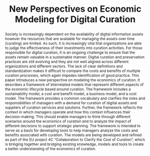 ---
abstract: 'Society is increasingly dependent on the availability of digital

  information assets however the resources that are available for

  managing the assets over time (curating) are limited. As such, it is

  increasingly vital that organizations are able to judge the

  effectiveness of their investments into curation activities. For

  those responsible for digital curation, it is an ongoing challenge to

  ensure that the assets remain valuable in a sustainable manner.

  Digital curation and preservation practices are still evolving and

  they are not well aligned across different organizations and

  different sectors. The lack of clear definitions and standardization

  makes it difficult to compare the costs and benefits of multiple

  curation processes, which again impedes identification of good

  practice. This paper introduces a new perspective on modeling the

  economics of curation. It describes a framework of interrelated

  models that represent different aspects of the economic lifecycle

  based around curation. The framework includes a sustainability

  model, a cost and benefit model, a business model, and a cost

  model. The framework provides a common vocabulary and

  clarifies the roles and responsibilities of managers with a demand

  for curation of digital assets and suppliers of curation services and

  solutions. Further, the framework reflects the context in which

  managers operate and how this context influences their decision-making. This should
  enable managers to think through different

  scenarios around the economics of curation and to analyze the

  impact of different decisions to support strategic planning. The

  framework is intended to serve as a basis for developing tools to

  help managers analyze the costs and benefits associated with

  curation. The models are being developed and refined as part of

  the EU project 4C “Collaboration to Clarify the Cost of Curation”,

  which is bringing together and bridging existing knowledge,

  models and tools to create a better understanding of the economics

  of curation.'
creators:
- Grindley, Neil
- Kejser, Ulla
- L’Hours, Hervé
date: null
document_url: https://services.phaidra.univie.ac.at/api/object/o:378069/download
grand_parent: iPRES
institutions: []
keywords:
- economics
- models
- curation
- preservation
- strategy
- decision-making
- costs
- benefits
- risks
- sustainability.
landing_page_url: https://phaidra.univie.ac.at/o:378069
language: eng
layout: publication
license: CC BY-NC-SA 3.0 AT
notes_url: null
parent: iPRES 2014
publication_type: paper
size: 374404
slides_url: null
source_name: iPRES
title: New Perspectives on Economic Modeling for Digital Curation
year: 2014
---